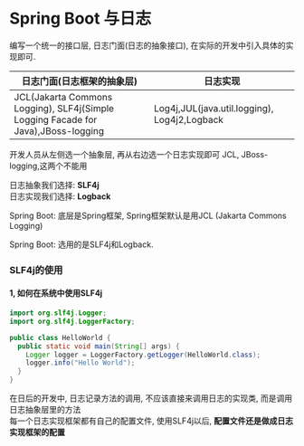 # Spring Boot 与日志

编写一个统一的接口层, 日志门面(日志的抽象接口), 在实际的开发中引入具体的实现即可.


日志门面(日志框架的抽象层) | 日志实现
---------------------- | --------------------------
JCL(Jakarta Commons Logging), SLF4j(Simple Logging Facade for Java),JBoss-logging | Log4j,JUL(java.util.logging), Log4j2,Logback



开发人员从左侧选一个抽象层, 再从右边选一个日志实现即可
JCL, JBoss-logging,这两个不能用

日志抽象我们选择: **SLF4j** <br>
日志实现我们选择: **Logback**


Spring Boot: 底层是Spring框架, Spring框架默认是用JCL (Jakarta Commons Logging) <br>

Spring Boot: 选用的是SLF4j和Logback.

### SLF4j的使用
#### 1, 如何在系统中使用SLF4j
```java
import org.slf4j.Logger;
import org.slf4j.LoggerFactory;

public class HelloWorld {
  public static void main(String[] args) {
    Logger logger = LoggerFactory.getLogger(HelloWorld.class);
    logger.info("Hello World");
  }
}
```

在日后的开发中, 日志记录方法的调用, 不应该直接来调用日志的实现类, 而是调用日志抽象层里的方法<br>
每一个日志实现框架都有自己的配置文件, 使用SLF4j以后, **配置文件还是做成日志实现框架的配置**